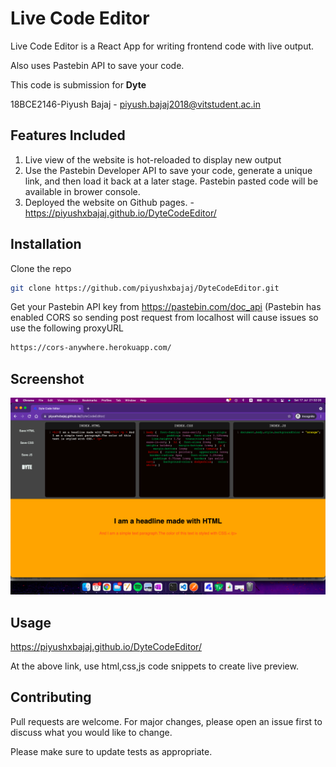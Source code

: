 
# Live Code Editor

Live Code Editor is a React App for writing frontend code with live output.

Also uses Pastebin API to save your code.

This code is submission for **Dyte**

18BCE2146-Piyush Bajaj  -   piyush.bajaj2018@vitstudent.ac.in

## Features Included

1) Live view of the website is hot-reloaded to display new output
2) Use the Pastebin Developer API to save your code, generate a unique link, and then load it back at a later stage. Pastebin pasted code will be available in brower console.
3) Deployed the website on Github pages. - https://piyushxbajaj.github.io/DyteCodeEditor/

## Installation

Clone the repo

```bash
git clone https://github.com/piyushxbajaj/DyteCodeEditor.git
```
Get your Pastebin API key from https://pastebin.com/doc_api (Pastebin has enabled CORS so sending post request from localhost will cause issues so use the following proxyURL

```html
https://cors-anywhere.herokuapp.com/
```
## Screenshot

![Screenshot](https://github.com/piyushxbajaj/DyteCodeEditor/blob/main/Screenshot.png)

## Usage

https://piyushxbajaj.github.io/DyteCodeEditor/

At the above link, use html,css,js code snippets to create live preview.

## Contributing
Pull requests are welcome. For major changes, please open an issue first to discuss what you would like to change.

Please make sure to update tests as appropriate.

